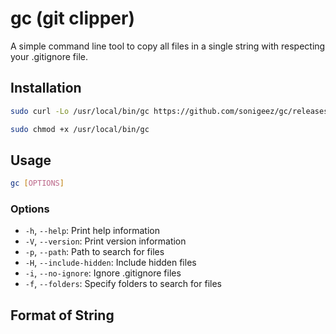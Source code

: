 
# gc (git clipper)

A simple command line tool to copy all files in a single string with respecting your .gitignore file.

## Installation

```bash
sudo curl -Lo /usr/local/bin/gc https://github.com/sonigeez/gc/releases/download/v0.0.1/gc

sudo chmod +x /usr/local/bin/gc
```


## Usage

```bash
gc [OPTIONS]
```

### Options

- `-h`, `--help`: Print help information
- `-V`, `--version`: Print version information
- `-p`, `--path`: Path to search for files
- `-H`, `--include-hidden`: Include hidden files
- `-i`, `--no-ignore`: Ignore .gitignore files
- `-f`, `--folders`: Specify folders to search for files



## Format of String
<!-- comment with folder path relative to current working directory -->
<!-- content of file -->
